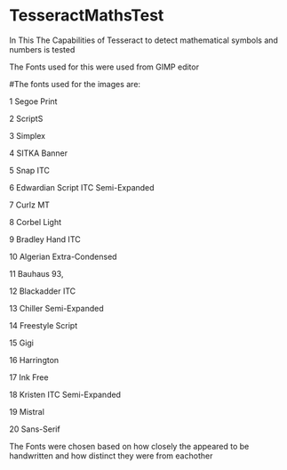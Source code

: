 # TesseractMathsTest
In This The Capabilities of Tesseract to detect mathematical symbols and numbers is tested


The Fonts used for this were used from GIMP editor 

#The fonts used for the images are:

1 Segoe Print

2 ScriptS

3 Simplex

4 SITKA Banner

5 Snap ITC

6 Edwardian Script ITC Semi-Expanded

7 Curlz MT

8 Corbel Light

9 Bradley Hand ITC

10 Algerian Extra-Condensed

11 Bauhaus 93,

12 Blackadder ITC

13 Chiller Semi-Expanded

14 Freestyle Script

15 Gigi

16 Harrington

17 Ink Free

18 Kristen ITC Semi-Expanded

19 Mistral

20 Sans-Serif


The Fonts were chosen based on how closely the appeared to be handwritten and how distinct they were from eachother
